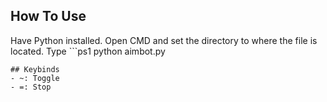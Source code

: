 ## How To Use
Have Python installed.
Open CMD and set the directory to where the file is located. Type ```ps1
python aimbot.py
```
## Keybinds
- ~: Toggle
- =: Stop
